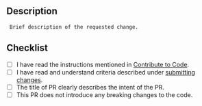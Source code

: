 ## Description
```
 Brief description of the requested change.
```

## Checklist
- [ ] I have read the instructions mentioned in [Contribute to Code](/CONTRIBUTING.md).
- [ ] I have read and understand criteria described under [submitting changes](). 
- [ ] The title of PR clearly describes the intent of the PR.
- [ ] This PR does not introduce any breaking changes to the code.
